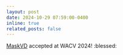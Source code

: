 ```yaml
---
layout: post
date: 2024-10-29 07:59:00-0400
inline: true
related_posts: false
---
```

<a href="https://arxiv.org/pdf/2407.12067">MaskVD</a> accepted at WACV 2024! :blessed: